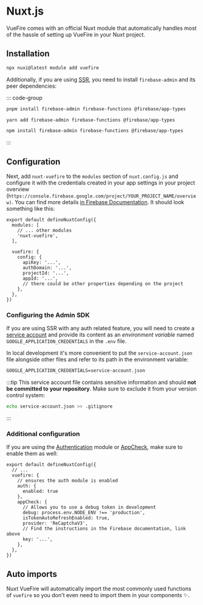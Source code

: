 # Nuxt.js

VueFire comes with an official Nuxt module that automatically handles most of the hassle of setting up VueFire in your Nuxt project.

## Installation
```bash
npx nuxi@latest module add vuefire
```

Additionally, if you are using [SSR](https://nuxt.com/docs/api/configuration/nuxt-config/#ssr), you need to install `firebase-admin` and its peer dependencies:

::: code-group

```sh [pnpm]
pnpm install firebase-admin firebase-functions @firebase/app-types
```

```sh [yarn]
yarn add firebase-admin firebase-functions @firebase/app-types
```

```sh [npm]
npm install firebase-admin firebase-functions @firebase/app-types
```

:::

## Configuration

Next, add `nuxt-vuefire` to the `modules` section of `nuxt.config.js` and configure it with the credentials created in your app settings in your project overview (`https://console.firebase.google.com/project/YOUR_PROJECT_NAME/overview)`. You can find more details [in Firebase Documentation](https://firebase.google.com/docs/web/setup#create-project). It should look something like this:

```ts{4,7-15}
export default defineNuxtConfig({
  modules: [
    // ... other modules
    'nuxt-vuefire',
  ],

  vuefire: {
    config: {
      apiKey: '...',
      authDomain: '...',
      projectId: '...',
      appId: '...',
      // there could be other properties depending on the project
    },
  },
})
```

### Configuring the Admin SDK

If you are using SSR with any auth related feature, you will need to create a [service account](https://firebase.google.com/support/guides/service-accounts) and provide its content as an _environment variable_ named `GOOGLE_APPLICATION_CREDENTIALS` in the `.env` file.

In local development it's more convenient to put the `service-account.json` file alongside other files and refer to its path in the environment variable:

```txt
GOOGLE_APPLICATION_CREDENTIALS=service-account.json
```

:::tip
This service account file contains sensitive information and should **not be committed to your repository**. Make sure to exclude it from your version control system:

```sh
echo service-account.json >> .gitignore
```

:::

### Additional configuration

If you are using the [Authentication](https://firebase.google.com/docs/auth) module or [AppCheck](https://firebase.google.com/docs/app-check#web), make sure to enable them as well:

```ts{5-7,8-13}
export default defineNuxtConfig({
  // ...
  vuefire: {
    // ensures the auth module is enabled
    auth: {
      enabled: true
    },
    appCheck: {
      // Allows you to use a debug token in development
      debug: process.env.NODE_ENV !== 'production',
      isTokenAutoRefreshEnabled: true,
      provider: 'ReCaptchaV3',
      // Find the instructions in the Firebase documentation, link above
      key: '...',
    },
  },
})
```

## Auto imports

Nuxt VueFire will automatically import the most commonly used functions of `vuefire` so you don't even need to import them in your components ✨.
